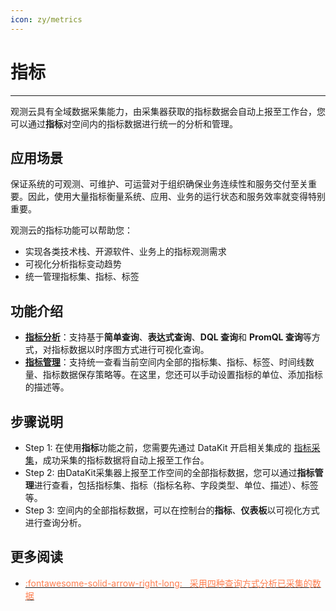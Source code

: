 ```yaml
---
icon: zy/metrics
---
```

# 指标
---


观测云具有全域数据采集能力，由采集器获取的指标数据会自动上报至工作台，您可以通过**指标**对空间内的指标数据进行统一的分析和管理。

## 应用场景

保证系统的可观测、可维护、可运营对于组织确保业务连续性和服务交付至关重要。因此，使用大量指标衡量系统、应用、业务的运行状态和服务效率就变得特别重要。

观测云的指标功能可以帮助您：

- 实现各类技术栈、开源软件、业务上的指标观测需求
- 可视化分析指标变动趋势
- 统一管理指标集、指标、标签

## 功能介绍

- **[指标分析](./explorer.md)**：支持基于**简单查询**、**表达式查询**、**DQL 查询**和 **PromQL 查询**等方式，对指标数据以时序图方式进行可视化查询。
- **[指标管理](./dictionary.md)**：支持统一查看当前空间内全部的指标集、指标、标签、时间线数量、指标数据保存策略等。在这里，您还可以手动设置指标的单位、添加指标的描述等。

## 步骤说明

- Step 1: 在使用**指标**功能之前，您需要先通过 DataKit 开启相关集成的 [指标采集](./collection.md)，成功采集的指标数据将自动上报至工作台。
- Step 2: 由DataKit采集器上报至工作空间的全部指标数据，您可以通过**指标管理**进行查看，包括指标集、指标（指标名称、字段类型、单位、描述）、标签等。
- Step 3: 空间内的全部指标数据，可以在控制台的**指标**、**仪表板**以可视化方式进行查询分析。

## 更多阅读

<div class="grid cards" markdown>

- [<font color="coral"> :fontawesome-solid-arrow-right-long: &nbsp; 采用四种查询方式分析已采集的数据</font>](../scene/visual-chart/chart-query.md)

</div>